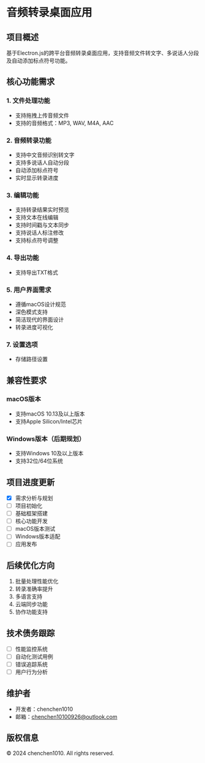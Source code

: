 # 音频转录桌面应用

## 项目概述
基于Electron.js的跨平台音频转录桌面应用，支持音频文件转文字、多说话人分段及自动添加标点符号功能。

## 核心功能需求

### 1. 文件处理功能
- 支持拖拽上传音频文件
- 支持的音频格式：MP3, WAV, M4A, AAC

### 2. 音频转录功能
- 支持中文音频识别转文字
- 支持多说话人自动分段
- 自动添加标点符号
- 实时显示转录进度

### 3. 编辑功能
- 支持转录结果实时预览
- 支持文本在线编辑
- 支持时间戳与文本同步
- 支持说话人标注修改
- 支持标点符号调整

### 4. 导出功能
- 支持导出TXT格式

### 5. 用户界面需求
- 遵循macOS设计规范
- 深色模式支持
- 简洁现代的界面设计
- 转录进度可视化


### 7. 设置选项
- 存储路径设置


## 兼容性要求
### macOS版本
- 支持macOS 10.13及以上版本
- 支持Apple Silicon/Intel芯片

### Windows版本（后期规划）
- 支持Windows 10及以上版本
- 支持32位/64位系统

## 项目进度更新
- [x] 需求分析与规划
- [ ] 项目初始化
- [ ] 基础框架搭建
- [ ] 核心功能开发
- [ ] macOS版本测试
- [ ] Windows版本适配
- [ ] 应用发布

## 后续优化方向
1. 批量处理性能优化
2. 转录准确率提升
3. 多语言支持
4. 云端同步功能
5. 协作功能支持

## 技术债务跟踪
- [ ] 性能监控系统
- [ ] 自动化测试用例
- [ ] 错误追踪系统
- [ ] 用户行为分析

## 维护者
- 开发者：chenchen1010
- 邮箱：chenchen10100926@outlook.com

## 版权信息
© 2024 chenchen1010. All rights reserved.
